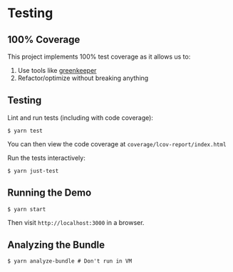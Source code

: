 # Testing

## 100% Coverage

This project implements 100% test coverage as it allows us to:
  1. Use tools like [greenkeeper](https://greenkeeper.io/)
  2. Refactor/optimize without breaking anything

## Testing

Lint and run tests (including with code coverage):

    $ yarn test

You can then view the code coverage at `coverage/lcov-report/index.html`

Run the tests interactively:

    $ yarn just-test

## Running the Demo

    $ yarn start

Then visit `http://localhost:3000` in a browser.

## Analyzing the Bundle

    $ yarn analyze-bundle # Don't run in VM